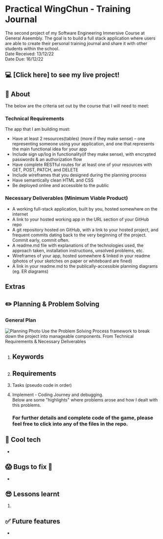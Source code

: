 # Practical WingChun - Training Journal 
The second project of my Software Engineering Immersive Course at General Aseembly. The goal is to build a full stack application where users are able to create their personal training journal and share it with other students within the school.<br/> 
Date Received: 13/12/22<br/>
Date Due: 16/12/22

## :computer: [Click here] to see my live project!

## :page_facing_up: About
The below are the criteria set out by the course that I will need to meet:
### Technical Requirements
The app that I am building must:
- Have at least 2 resources(tables) (more if they make sense) – one representing someone using your application, and one that represents the main functional idea for your app
- Include sign up/log in functionality(if they make sense), with encrypted passwords & an authorization flow
- Have complete RESTful routes for at least one of your resources with GET, POST, PATCH, and DELETE
- Include wireframes that you designed during the planning process
- Have semantically clean HTML and CSS
- Be deployed online and accessible to the public


### Necessary Deliverables (Minimum Viable Product)
- A working full-stack application, built by you, hosted somewhere on the internet
- A link to your hosted working app in the URL section of your GitHub repo
- A git repository hosted on GitHub, with a link to your hosted project, and frequent commits dating back to the very beginning of the project. Commit early, commit often.
- A readme.md file with explanations of the technologies used, the approach taken, installation instructions, unsolved problems, etc.
- Wireframes of your app, hosted somewhere & linked in your readme (photos of your sketches on paper or whiteboard are fined)
- A link in your readme.md to the publically-accessible planning diagrams (eg. ER diagrams)


Extras
- 
 
## :pencil2: Planning & Problem Solving
### General Plan
![Planning Photo](./images/photo-sketch.jpg)
Use the Problem Solving Process framework to break down the project into manageable components. From Technical Requirements & Necessary Deliverables
1.  Keywords 
    - 
2.  Requirements
    - 
3.  Tasks (pseudo code in order)<br/>
    
    

4.  Implement - Coding Journey and debugging.<br/> 
    Below are some "highlights" where problems arose and how I dealt with this problems. <br/> 


    ### For further details and complete code of the game, please feel free to click into any of the files in the repo.  

## :rocket: Cool tech
- 

## :scream: Bugs to fix :bug:
- 

## :sunglasses: Lessons learnt
1.  

## :white_check_mark: Future features
- 


